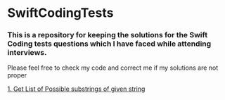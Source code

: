 # SwiftCodingTests

<h3>This is a repository for keeping the solutions for the Swift Coding tests questions which I have faced while attending interviews.</h3>
<p> Please feel free to check my code and correct me if my solutions are not proper

[1. Get List of Possible substrings of given string](https://github.com/alokode/SwiftCodingTests/tree/main/AllSubstrings)
